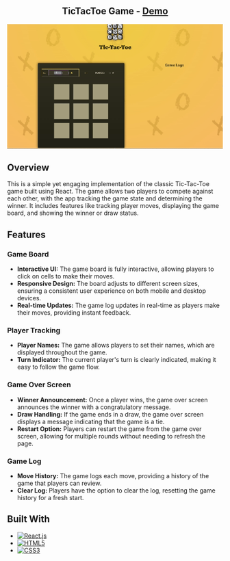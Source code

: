 <div align="center"><h2>TicTacToe Game - <a href="https://tic-tac-toe-shamikaredkar.vercel.app/"> Demo</a></h2></div>

<div align="center">
<img src="https://github.com/shamikaredkar/Tic-Tac-Toe/blob/main/Tic-Tac-Toe.gif"/>
</div>

## Overview

This is a simple yet engaging implementation of the classic Tic-Tac-Toe game built using React. The game allows two players to compete against each other, with the app tracking the game state and determining the winner. It includes features like tracking player moves, displaying the game board, and showing the winner or draw status.

## Features

### Game Board

- **Interactive UI:** The game board is fully interactive, allowing players to click on cells to make their moves.
- **Responsive Design:** The board adjusts to different screen sizes, ensuring a consistent user experience on both mobile and desktop devices.
- **Real-time Updates:** The game log updates in real-time as players make their moves, providing instant feedback.

### Player Tracking

- **Player Names:** The game allows players to set their names, which are displayed throughout the game.
- **Turn Indicator:** The current player's turn is clearly indicated, making it easy to follow the game flow.

### Game Over Screen

- **Winner Announcement:** Once a player wins, the game over screen announces the winner with a congratulatory message.
- **Draw Handling:** If the game ends in a draw, the game over screen displays a message indicating that the game is a tie.
- **Restart Option:** Players can restart the game from the game over screen, allowing for multiple rounds without needing to refresh the page.

### Game Log

- **Move History:** The game logs each move, providing a history of the game that players can review.
- **Clear Log:** Players have the option to clear the log, resetting the game history for a fresh start.

## Built With

- [![React.js][React.js]][React-url]
- [![HTML5][HTML5]][HTML5-url]
- [![CSS3][CSS3]][CSS3-url]

<!-- MARKDOWN LINKS & IMAGES -->

[React.js]: https://img.shields.io/badge/React-20232A?style=for-the-badge&logo=react&logoColor=61DAFB
[React-url]: https://reactjs.org/
[HTML5]: https://img.shields.io/badge/HTML5-E34F26?style=for-the-badge&logo=html5&logoColor=white
[HTML5-url]: https://developer.mozilla.org/en-US/docs/Web/HTML
[CSS3]: https://img.shields.io/badge/CSS3-1572B6?style=for-the-badge&logo=css3&logoColor=white
[CSS3-url]: https://developer.mozilla.org/en-US/docs/Web/CSS
